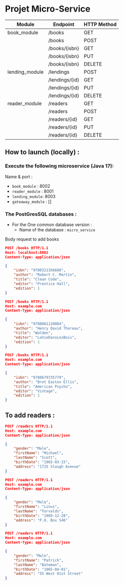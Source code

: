 # Projet Micro-Service

| Module          | Endpoint             | HTTP Method | 
|-----------------|----------------------|-------------|
| book_module      | /books                | GET         | 
|                  | /books                | POST        | 
|                  | /books/{isbn}         | GET         | 
|                  | /books/{isbn}         | PUT         | 
|                  | /books/{isbn}         | DELETE      | 
| lending_module   | /lendings             | POST        | 
|                  | /lendings/{id}        | GET         | 
|                  | /lendings/{id}        | PUT         | 
|                  | /lendings/{id}        | DELETE      | 
| reader_module    | /readers              | GET         | 
|                  | /readers              | POST        | 
|                  | /readers/{id}         | GET         | 
|                  | /readers/{id}         | PUT         | 
|                  | /readers/{id}         | DELETE      | 


## How to launch (locally) :

### Execute the following microservice (Java 17):

Name & port : 
- `book_module` : 8002
- `reader_module` : 8001
- `lending_module`: 8003
- `gateaway_module` : []

### **The PostGresSQL databases** :

- For the One common database version :
  - Name of the database : `micro_service`

Body request to add books
```json
POST /books HTTP/1.1
Host: localhost:8002
Content-Type: application/json

{
    "isbn": "9780321356680",
    "author": "Robert C. Martin",
    "title": "Clean Code",
    "editor": "Prentice Hall",
    "edition": 1
}

```

```json
POST /books HTTP/1.1
Host: example.com
Content-Type: application/json

{
    "isbn": "9780061120084",
    "author": "Henry David Thoreau",
    "title": "Walden",
    "editor": "LaVieDansLesBois",
    "edition": 1
}
```

```json
POST /books HTTP/1.1
Host: example.com
Content-Type: application/json

{
    "isbn": "9780679735779",
    "author": "Bret Easton Ellis",
    "title": "American Psycho",
    "editor": "Vintage",
    "edition": 1
}
```

## To add readers :
```json
POST /readers HTTP/1.1
Host: example.com
Content-Type: application/json

{
    "gender": "Male",
    "firstName": "Michael",
    "lastName": "Scott",
    "birthDate": "1965-03-15",
    "address": "1725 Slough Avenue"
}
```

```json
POST /readers HTTP/1.1
Host: example.com
Content-Type: application/json

{
    "gender": "Male",
    "firstName": "Linus",
    "lastName": "Torvalds",
    "birthDate": "1969-12-28",
    "address": "P.O. Box 546"
}
```

```json
POST /readers HTTP/1.1
Host: example.com
Content-Type: application/json

{
    "gender": "Male",
    "firstName": "Patrick",
    "lastName": "Bateman",
    "birthDate": "1965-04-01",
    "address": "55 West 81st Street"
}
```
